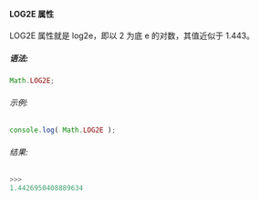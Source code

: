 #### LOG2E 属性

  LOG2E 属性就是 log2e，即以 2 为底 e 的对数，其值近似于 1.443。

##### 语法:

  ```javascript
  Math.LOG2E;
  ```
  
###### 示例:

  ```javascript
  console.log( Math.LOG2E );
  ```

###### 结果:

  ```javascript
  >>>
  1.4426950408889634
  ```
